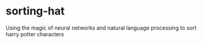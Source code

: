 # sorting-hat
Using the magic of neural networks and natural language processing to sort harry potter characters
